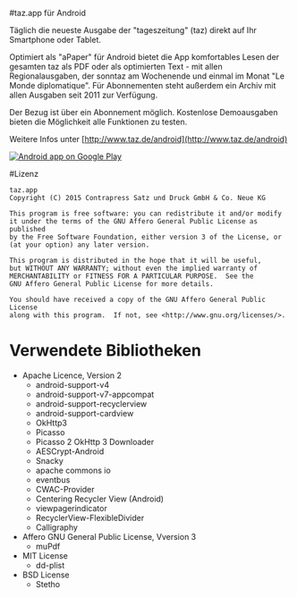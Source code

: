 #taz.app für Android

Täglich die neueste Ausgabe der "tageszeitung" (taz) direkt auf Ihr Smartphone oder Tablet. 

Optimiert als "aPaper" für Android bietet die App komfortables Lesen der gesamten taz als PDF oder als optimierten Text - mit allen Regionalausgaben, der sonntaz am Wochenende und einmal im Monat "Le Monde diplomatique". Für Abonnementen steht außerdem ein Archiv mit allen Ausgaben seit 2011 zur Verfügung.

Der Bezug ist über ein Abonnement möglich. Kostenlose Demoausgaben bieten die Möglichkeit alle Funktionen zu testen.

Weitere Infos unter [http://www.taz.de/android](http://www.taz.de/android)


[![Android app on Google Play](https://developer.android.com/images/brand/de_app_rgb_wo_60.png)](https://play.google.com/store/apps/details?id=de.thecode.android.tazreader)

#Lizenz

    taz.app
    Copyright (C) 2015 Contrapress Satz und Druck GmbH & Co. Neue KG

    This program is free software: you can redistribute it and/or modify
    it under the terms of the GNU Affero General Public License as published
    by the Free Software Foundation, either version 3 of the License, or
    (at your option) any later version.

    This program is distributed in the hope that it will be useful,
    but WITHOUT ANY WARRANTY; without even the implied warranty of
    MERCHANTABILITY or FITNESS FOR A PARTICULAR PURPOSE.  See the
    GNU Affero General Public License for more details.

    You should have received a copy of the GNU Affero General Public License
    along with this program.  If not, see <http://www.gnu.org/licenses/>.

# Verwendete Bibliotheken
* Apache Licence, Version 2
    * android-support-v4
    * android-support-v7-appcompat
    * android-support-recyclerview
    * android-support-cardview
    * OkHttp3
    * Picasso
    * Picasso 2 OkHttp 3 Downloader
    * AESCrypt-Android
    * Snacky
    * apache commons io
    * eventbus
    * CWAC-Provider
    * Centering Recycler View (Android)
    * viewpagerindicator
    * RecyclerView-FlexibleDivider
    * Calligraphy
* Affero GNU General Public License, Vversion 3
    * muPdf
* MIT License
    * dd-plist
* BSD License
    * Stetho